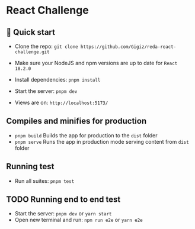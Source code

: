 # React Challenge

## 🚀 Quick start

- Clone the repo: `git clone https://github.com/Gigiz/reda-react-challenge.git`

- Make sure your NodeJS and npm versions are up to date for `React 18.2.0`

- Install dependencies: `pnpm install`

- Start the server: `pnpm dev`

- Views are on: `http://localhost:5173/`


## Compiles and minifies for production

- `pnpm build` Builds the app for production to the `dist` folder
- `pnpm serve` Runs the app in production mode serving content from `dist` folder

## Running test

- Run all suites: `pnpm test`

## TODO Running end to end test

- Start the server: `pnpm dev` or `yarn start`
- Open new terminal and run: `npm run e2e` or `yarn e2e`